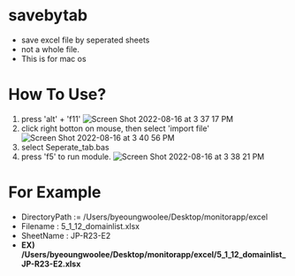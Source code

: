 # savebytab

* save excel file by seperated sheets
* not a whole file.
* This is for mac os

# How To Use? 
1. press 'alt' + 'f11' ![Screen Shot 2022-08-16 at 3 37 17 PM](https://user-images.githubusercontent.com/26727926/184813629-61da4824-4d6e-4a2b-9012-4d6b0c0ee579.png)
2. click right botton on mouse, then select 'import file' <br>
![Screen Shot 2022-08-16 at 3 40 56 PM](https://user-images.githubusercontent.com/26727926/184814151-be5703e2-a8ea-4acb-992e-af54b97c9806.png)
3. select Seperate_tab.bas
4. press 'f5' to run module.
![Screen Shot 2022-08-16 at 3 38 21 PM](https://user-images.githubusercontent.com/26727926/184813777-a2c10070-c33c-4c3e-858e-459be1848f08.png)

# For Example
- DirectoryPath := /Users/byeoungwoolee/Desktop/monitorapp/excel
- Filename : 5_1_12_domainlist.xlsx
- SheetName : JP-R23-E2
- **EX) /Users/byeoungwoolee/Desktop/monitorapp/excel/5_1_12_domainlist_JP-R23-E2.xlsx**

